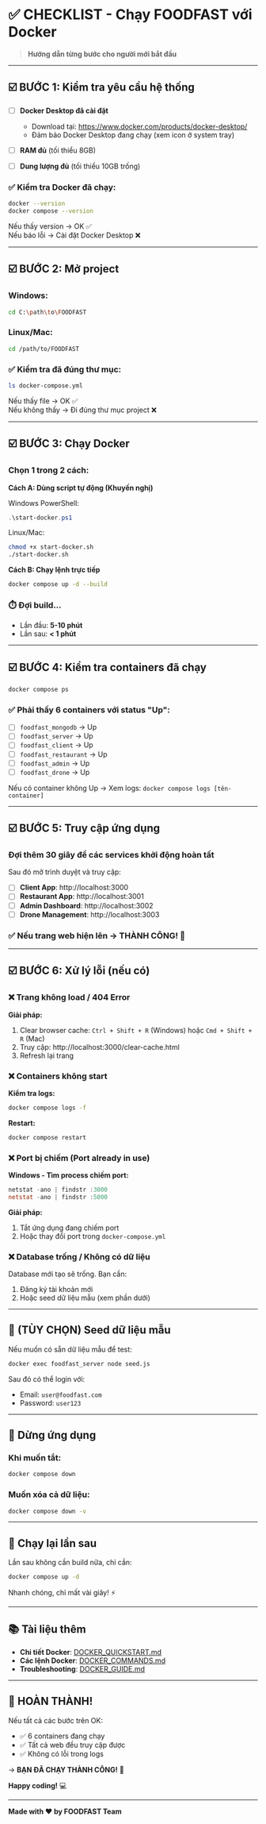 # ✅ CHECKLIST - Chạy FOODFAST với Docker

> **Hướng dẫn từng bước cho người mới bắt đầu**

---

## ☑️ BƯỚC 1: Kiểm tra yêu cầu hệ thống

- [ ] **Docker Desktop đã cài đặt**
  - Download tại: https://www.docker.com/products/docker-desktop/
  - Đảm bảo Docker Desktop đang chạy (xem icon ở system tray)

- [ ] **RAM đủ** (tối thiểu 8GB)
  
- [ ] **Dung lượng đủ** (tối thiểu 10GB trống)

### ✅ Kiểm tra Docker đã chạy:
```bash
docker --version
docker compose --version
```

Nếu thấy version → OK ✅  
Nếu báo lỗi → Cài đặt Docker Desktop ❌

---

## ☑️ BƯỚC 2: Mở project

### Windows:
```bash
cd C:\path\to\FOODFAST
```

### Linux/Mac:
```bash
cd /path/to/FOODFAST
```

### ✅ Kiểm tra đã đúng thư mục:
```bash
ls docker-compose.yml
```

Nếu thấy file → OK ✅  
Nếu không thấy → Đi đúng thư mục project ❌

---

## ☑️ BƯỚC 3: Chạy Docker

### Chọn 1 trong 2 cách:

**Cách A: Dùng script tự động (Khuyến nghị)**

Windows PowerShell:
```powershell
.\start-docker.ps1
```

Linux/Mac:
```bash
chmod +x start-docker.sh
./start-docker.sh
```

**Cách B: Chạy lệnh trực tiếp**
```bash
docker compose up -d --build
```

### ⏱️ Đợi build...
- Lần đầu: **5-10 phút**
- Lần sau: **< 1 phút**

---

## ☑️ BƯỚC 4: Kiểm tra containers đã chạy

```bash
docker compose ps
```

### ✅ Phải thấy 6 containers với status "Up":

- [ ] `foodfast_mongodb` → Up
- [ ] `foodfast_server` → Up
- [ ] `foodfast_client` → Up
- [ ] `foodfast_restaurant` → Up
- [ ] `foodfast_admin` → Up
- [ ] `foodfast_drone` → Up

Nếu có container không Up → Xem logs: `docker compose logs [tên-container]`

---

## ☑️ BƯỚC 5: Truy cập ứng dụng

### Đợi thêm 30 giây để các services khởi động hoàn tất

Sau đó mở trình duyệt và truy cập:

- [ ] **Client App**: http://localhost:3000
- [ ] **Restaurant App**: http://localhost:3001
- [ ] **Admin Dashboard**: http://localhost:3002
- [ ] **Drone Management**: http://localhost:3003

### ✅ Nếu trang web hiện lên → THÀNH CÔNG! 🎉

---

## ☑️ BƯỚC 6: Xử lý lỗi (nếu có)

### ❌ Trang không load / 404 Error

**Giải pháp:**
1. Clear browser cache: `Ctrl + Shift + R` (Windows) hoặc `Cmd + Shift + R` (Mac)
2. Truy cập: http://localhost:3000/clear-cache.html
3. Refresh lại trang

### ❌ Containers không start

**Kiểm tra logs:**
```bash
docker compose logs -f
```

**Restart:**
```bash
docker compose restart
```

### ❌ Port bị chiếm (Port already in use)

**Windows - Tìm process chiếm port:**
```powershell
netstat -ano | findstr :3000
netstat -ano | findstr :5000
```

**Giải pháp:**
1. Tắt ứng dụng đang chiếm port
2. Hoặc thay đổi port trong `docker-compose.yml`

### ❌ Database trống / Không có dữ liệu

Database mới tạo sẽ trống. Bạn cần:
1. Đăng ký tài khoản mới
2. Hoặc seed dữ liệu mẫu (xem phần dưới)

---

## 🎯 (TÙY CHỌN) Seed dữ liệu mẫu

Nếu muốn có sẵn dữ liệu mẫu để test:

```bash
docker exec foodfast_server node seed.js
```

Sau đó có thể login với:
- Email: `user@foodfast.com`
- Password: `user123`

---

## 🛑 Dừng ứng dụng

### Khi muốn tắt:
```bash
docker compose down
```

### Muốn xóa cả dữ liệu:
```bash
docker compose down -v
```

---

## 🔄 Chạy lại lần sau

Lần sau không cần build nữa, chỉ cần:

```bash
docker compose up -d
```

Nhanh chóng, chỉ mất vài giây! ⚡

---

## 📚 Tài liệu thêm

- **Chi tiết Docker**: [DOCKER_QUICKSTART.md](./DOCKER_QUICKSTART.md)
- **Các lệnh Docker**: [DOCKER_COMMANDS.md](./DOCKER_COMMANDS.md)
- **Troubleshooting**: [DOCKER_GUIDE.md](./DOCKER_GUIDE.md)

---

## 🎉 HOÀN THÀNH!

Nếu tất cả các bước trên OK:
- ✅ 6 containers đang chạy
- ✅ Tất cả web đều truy cập được
- ✅ Không có lỗi trong logs

→ **BẠN ĐÃ CHẠY THÀNH CÔNG!** 🚀

**Happy coding!** 💻

---

**Made with ❤️ by FOODFAST Team**
